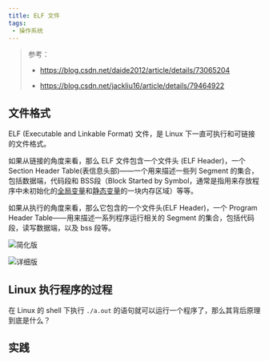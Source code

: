 ```yaml
---
title: ELF 文件
tags:
 - 操作系统
---
```


> 参考：
>
> - https://blog.csdn.net/daide2012/article/details/73065204
>
> - https://blog.csdn.net/jackliu16/article/details/79464922

## 文件格式

ELF (Executable and Linkable Format) 文件，是 Linux 下一直可执行和可链接的文件格式。

如果从链接的角度来看，那么 ELF 文件包含一个文件头 (ELF Header)，一个 Section Header Table(表信息头部)——一个用来描述一些列 Segment 的集合，包括数据端，代码段和 BSS段（Block Started by Symbol，通常是指用来存放程序中未初始化的[全局变量](https://baike.baidu.com/item/全局变量)和[静态变量](https://baike.baidu.com/item/静态变量)的一块内存区域）等等。

如果从执行的角度来看，那么它包含的一个文件头(ELF Header)，一个 Program Header Table——用来描述一系列程序运行相关的 Segment 的集合，包括代码段，读写数据端，以及 bss 段等。



![简化版](https://img-blog.csdn.net/20130728120834718?watermark/2/text/aHR0cDovL2Jsb2cuY3Nkbi5uZXQvSF9hcm1vbnk=/font/5a6L5L2T/fontsize/400/fill/I0JBQkFCMA==/dissolve/70/gravity/SouthEast)

![详细版](https://img-blog.csdn.net/20170611205621669?watermark/2/text/aHR0cDovL2Jsb2cuY3Nkbi5uZXQvZGFpZGUyMDEy/font/5a6L5L2T/fontsize/400/fill/I0JBQkFCMA==/dissolve/70/gravity/Center)



## Linux 执行程序的过程

在 Linux 的 shell 下执行 `./a.out` 的语句就可以运行一个程序了，那么其背后原理到底是什么？





## 实践

